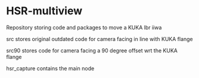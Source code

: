 # HSR-multiview
Repository storing code and packages to move a KUKA lbr iiwa

src stores original outdated code for camera facing in line with KUKA flange

src90 stores code for camera facing a 90 degree offset wrt the KUKA flange

hsr_capture contains the main node
